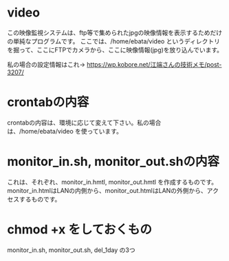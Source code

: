 # video

この映像監視システムは、ftp等で集められたjpgの映像情報を表示するためだけの単純なプログラムです。
ここでは、/home/ebata/video というディレクトリを掘って、ここにFTPでカメラから、ここに映像情報(jpg)を放り込んでいます。

私の場合の設定情報はこれ→ https://wp.kobore.net/江端さんの技術メモ/post-3207/

# crontabの内容
crontabの内容は、環境に応じて変えて下さい。私の場合は、/home/ebata/video を使っています。

# monitor_in.sh, monitor_out.shの内容
これは、それぞれ、monitor_in.hmtl, monitor_out.hmtl を作成するものです。
monitor_in.htmlはLANの内側から、monitor_out.htmlはLANの外側から、アクセスするものです。

# chmod +x をしておくもの
monitor_in.sh, monitor_out.sh, del_1day の3つ



